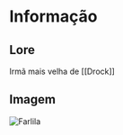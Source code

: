 # Informação

## Lore

Irmã  mais velha de [[Drock]]

## Imagem

![Farlila](https://s3.amazonaws.com/files.d20.io/images/123442213/HJ5YEZrL-b-Y78W7u1u3sg/med.jpg?1587081468)